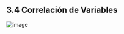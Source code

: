 ## 3.4 Correlación de Variables

![image](https://github.com/user-attachments/assets/79e3ca8b-48e6-411a-b3e2-21f0afa7da4f)
